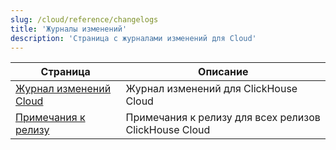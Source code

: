 ```yaml
---
slug: /cloud/reference/changelogs
title: 'Журналы изменений'
description: 'Страница с журналами изменений для Cloud'
---
```


| Страница                                                      | Описание                                       |
|--------------------------------------------------------------|-------------------------------------------------|
| [Журнал изменений Cloud](/whats-new/cloud)                 | Журнал изменений для ClickHouse Cloud          |
| [Примечания к релизу](/cloud/reference/changelogs/release-notes) | Примечания к релизу для всех релизов ClickHouse Cloud |
